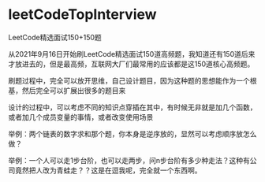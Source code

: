 # leetCodeTopInterview
LeetCode精选面试150+150题

从2021年9月16日开始刷LeetCode精选面试150道高频题，我知道还有150道后来才放进去的，但是最高频，互联网大厂们最常用的应该都是这150道核心高频题。

刷题过程中，完全可以放开思维，自己设计题目，因为这种题的思想能作为一个根基，然后完全可以扩展出很多的题目来

设计的过程中，可以考虑不同的知识点穿插在其中，有时候无非就是加几个函数，或者加几个成员变量的事情，或者改变使用场景

举例：两个链表的数字求和那个题，你本身是逆序放的，显然可以考虑顺序放怎么做？

举例：一个人可以走1步台阶，也可以走两步，问n步台阶有多少种走法？这种有公司竟然把人改为青蛙走？？这是在逗我呢，完全就一个东西啊。
